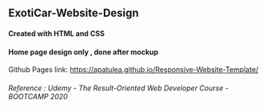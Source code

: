 ## ExotiCar-Website-Design

#### Created with HTML and CSS 
#### Home page design only , done after mockup 

Github Pages link: https://apatulea.github.io/Responsive-Website-Template/



###### *Reference : Udemy - The Result-Oriented Web Developer Course - BOOTCAMP 2020*






